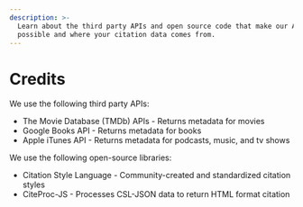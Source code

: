 ```yaml
---
description: >-
  Learn about the third party APIs and open source code that make our APIs
  possible and where your citation data comes from.
---
```


# Credits

We use the following third party APIs:

* The Movie Database \(TMDb\) APIs - Returns metadata for movies
* Google Books API - Returns metadata for books
* Apple iTunes API - Returns metadata for podcasts, music, and tv shows

We use the following open-source libraries:

* Citation Style Language - Community-created and standardized citation styles
* CiteProc-JS - Processes CSL-JSON data to return HTML format citation

